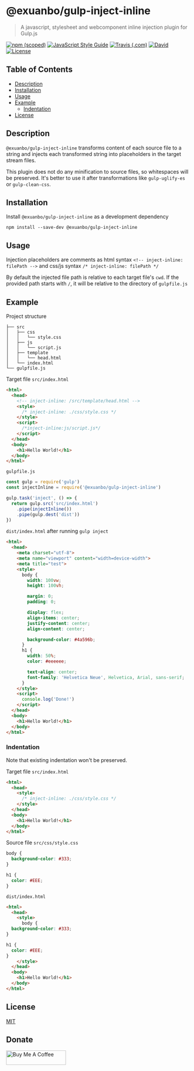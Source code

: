 # @exuanbo/gulp-inject-inline

> A javascript, stylesheet and webcomponent inline injection plugin for Gulp.js

[![npm (scoped)](https://img.shields.io/npm/v/@exuanbo/gulp-inject-inline.svg?style=flat-square)](https://www.npmjs.com/package/@exuanbo/gulp-inject-inline)
[![JavaScript Style Guide](https://img.shields.io/badge/code_style-standard-brightgreen.svg?style=flat-square)](https://standardjs.com)
[![Travis (.com)](https://img.shields.io/travis/com/exuanbo/gulp-inject-inline/master.svg?style=flat-square)](http://travis-ci.com/exuanbo/gulp-inject-inline)
[![David](https://img.shields.io/david/exuanbo/gulp-inject-inline.svg?style=flat-square)](https://david-dm.org/exuanbo/gulp-inject-inline)
[![License](https://img.shields.io/github/license/exuanbo/gulp-inject-inline.svg?style=flat-square)](https://github.com/exuanbo/gulp-inject-inline/blob/master/LICENSE)

## Table of Contents

- [Description](#description)
- [Installation](#installation)
- [Usage](#usage)
- [Example](#example)
  - [Indentation](#indentation)
- [License](#license)

## Description

`@exuanbo/gulp-inject-inline` transforms content of each source file to a string and injects each transformed string into placeholders in the target stream files.

This plugin does not do any minification to source files, so whitespaces will be preserved. It's better to use it after transformations like `gulp-uglify-es` or `gulp-clean-css`.

## Installation

Install `@exuanbo/gulp-inject-inline` as a development dependency

```shell
npm install --save-dev @exuanbo/gulp-inject-inline
```

## Usage

Injection placeholders are comments as html syntax `<!-- inject-inline: filePath -->` and css/js syntax `/* inject-inline: filePath */`

By default the injected file path is relative to each target file's `cwd`. If the provided path starts with `/`, it will be relative to the directory of `gulpfile.js`

## Example

Project structure

```shell
├── src
│   ├── css
│   │   └── style.css
│   ├── js
│   │   └── script.js
│   ├── template
│   │   └── head.html
│   └── index.html
└── gulpfile.js
```

Target file `src/index.html`

```html
<html>
  <head>
    <!-- inject-inline: /src/template/head.html -->
    <style>
      /* inject-inline: ./css/style.css */
    </style>
    <script>
      /*inject-inline:js/script.js*/
    </script>
  </head>
  <body>
    <h1>Hello World!</h1>
  </body>
</html>
```

`gulpfile.js`

```javascript
const gulp = require('gulp')
const injectInline = require('@exuanbo/gulp-inject-inline')

gulp.task('inject', () => {
  return gulp.src('src/index.html')
    .pipe(injectInline())
    .pipe(gulp.dest('dist'))
})
```

`dist/index.html` after running `gulp inject`

```html
<html>
  <head>
    <meta charset="utf-8">
    <meta name="viewport" content="width=device-width">
    <meta title="test">
    <style>
      body {
        width: 100vw;
        height: 100vh;

        margin: 0;
        padding: 0;

        display: flex;
        align-items: center;
        justify-content: center;
        align-content: center;

        background-color: #4a596b;
      }
      h1 {
        width: 50%;
        color: #eeeeee;

        text-align: center;
        font-family: 'Helvetica Neue', Helvetica, Arial, sans-serif;
      }
    </style>
    <script>
      console.log('Done!')
    </script>
  </head>
  <body>
    <h1>Hello World!</h1>
  </body>
</html>
```

### Indentation

Note that existing indentation won't be preserved.

Target file `src/index.html`

```html
<html>
  <head>
    <style>
      /* inject-inline: ./css/style.css */
    </style>
  </head>
  <body>
    <h1>Hello World!</h1>
  </body>
</html>
```

Source file `src/css/style.css`

```css
body {
  background-color: #333;
}

h1 {
  color: #EEE;
}
```

`dist/index.html`

```html
<html>
  <head>
    <style>
      body {
  background-color: #333;
}

h1 {
  color: #EEE;
}
    </style>
  </head>
  <body>
    <h1>Hello World!</h1>
  </body>
</html>
```

## License

[MIT](https://github.com/exuanbo/gulp-inject-inline/blob/master/LICENSE)

## Donate

<a href="https://www.buymeacoffee.com/exuanbo" target="_blank"><img src="https://cdn.buymeacoffee.com/buttons/lato-orange.png" alt="Buy Me A Coffee" height="38.25px" width="162.75px"></a>
